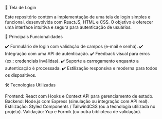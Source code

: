 🌟 Tela de Login

Este repositório contém a implementação de uma tela de login simples e funcional, desenvolvida com ReactJS, HTML e CSS. O objetivo é oferecer uma interface intuitiva e segura para autenticação de usuários.

🚀 Principais Funcionalidades

✔️ Formulário de login com validação de campos (e-mail e senha).
✔️ Integração com uma API de autenticação.
✔️ Feedback visual para erros (ex.: credenciais inválidas).
✔️ Suporte a carregamento enquanto a autenticação é processada.
✔️ Estilização responsiva e moderna para todos os dispositivos.

🛠️ Tecnologias Utilizadas

Frontend: React com Hooks e Context API para gerenciamento de estado.
Backend: Node.js com Express (simulação ou integração com API real).
Estilização: Styled Components / TailwindCSS (ou a tecnologia utilizada no projeto).
Validação: Yup e Formik (ou outra biblioteca de validação).
